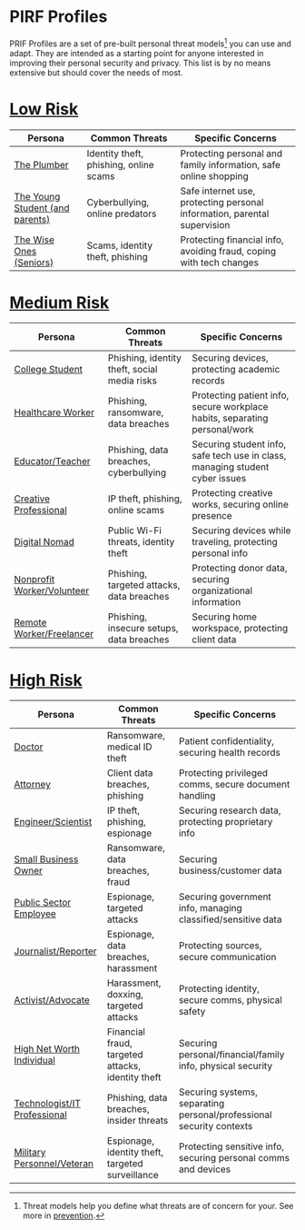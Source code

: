 # PIRF Profiles
PRIF Profiles are a set of pre-built personal threat models[^1] you can use and adapt. They are intended as a starting point for anyone interested in improving their personal security and privacy. This list is by no means extensive but should cover the needs of most.
# [Low Risk](framework/prevention/Low-Risk.md)

| Persona                                                             | Common Threats                         | Specific Concerns                                                        |
| ------------------------------------------------------------------- | -------------------------------------- | ------------------------------------------------------------------------ |
| [The Plumber](framework/prevention/Low-Risk.md)                     | Identity theft, phishing, online scams | Protecting personal and family information, safe online shopping         |
| [The Young Student (and parents)](framework/prevention/Low-Risk.md) | Cyberbullying, online predators        | Safe internet use, protecting personal information, parental supervision |
| [The Wise Ones (Seniors)](framework/prevention/Low-Risk.md)         | Scams, identity theft, phishing        | Protecting financial info, avoiding fraud, coping with tech changes      |

# [Medium Risk](framework/prevention/Med-Risk.md)

| Persona                                                        | Common Threats                               | Specific Concerns                                                            |
| -------------------------------------------------------------- | -------------------------------------------- | ---------------------------------------------------------------------------- |
| [College Student](framework/prevention/Med-Risk.md)            | Phishing, identity theft, social media risks | Securing devices, protecting academic records                                |
| [Healthcare Worker](framework/prevention/Med-Risk.md)          | Phishing, ransomware, data breaches          | Protecting patient info, secure workplace habits, separating personal/work   |
| [Educator/Teacher](framework/prevention/Med-Risk.md)           | Phishing, data breaches, cyberbullying       | Securing student info, safe tech use in class, managing student cyber issues |
| [Creative Professional](framework/prevention/Med-Risk.md)      | IP theft, phishing, online scams             | Protecting creative works, securing online presence                          |
| [Digital Nomad](framework/prevention/Med-Risk.md)              | Public Wi-Fi threats, identity theft         | Securing devices while traveling, protecting personal info                   |
| [Nonprofit Worker/Volunteer](framework/prevention/Med-Risk.md) | Phishing, targeted attacks, data breaches    | Protecting donor data, securing organizational information                   |
| [Remote Worker/Freelancer](framework/prevention/Med-Risk.md)   | Phishing, insecure setups, data breaches     | Securing home workspace, protecting client data                              |

# [High Risk](framework/prevention/High-Risk.md)

| Persona                                                           | Common Threats                                    | Specific Concerns                                                    |
| ----------------------------------------------------------------- | ------------------------------------------------- | -------------------------------------------------------------------- |
| [Doctor](framework/prevention/High-Risk.md)                       | Ransomware, medical ID theft                      | Patient confidentiality, securing health records                     |
| [Attorney](framework/prevention/High-Risk.md)                     | Client data breaches, phishing                    | Protecting privileged comms, secure document handling                |
| [Engineer/Scientist](framework/prevention/High-Risk.md)           | IP theft, phishing, espionage                     | Securing research data, protecting proprietary info                  |
| [Small Business Owner](framework/prevention/High-Risk.md)         | Ransomware, data breaches, fraud                  | Securing business/customer data                                      |
| [Public Sector Employee](framework/prevention/High-Risk.md)       | Espionage, targeted attacks                       | Securing government info, managing classified/sensitive data         |
| [Journalist/Reporter](framework/prevention/High-Risk.md)          | Espionage, data breaches, harassment              | Protecting sources, secure communication                             |
| [Activist/Advocate](framework/prevention/High-Risk.md)            | Harassment, doxxing, targeted attacks             | Protecting identity, secure comms, physical safety                   |
| [High Net Worth Individual](framework/prevention/High-Risk.md)    | Financial fraud, targeted attacks, identity theft | Securing personal/financial/family info, physical security           |
| [Technologist/IT Professional](framework/prevention/High-Risk.md) | Phishing, data breaches, insider threats          | Securing systems, separating personal/professional security contexts |
| [Military Personnel/Veteran](framework/prevention/High-Risk.md)   | Espionage, identity theft, targeted surveillance  | Protecting sensitive info, securing personal comms and devices       |

[^1]: Threat models help you define what threats are of concern for your. See more in [prevention](framework/prevention/prevention.md).
